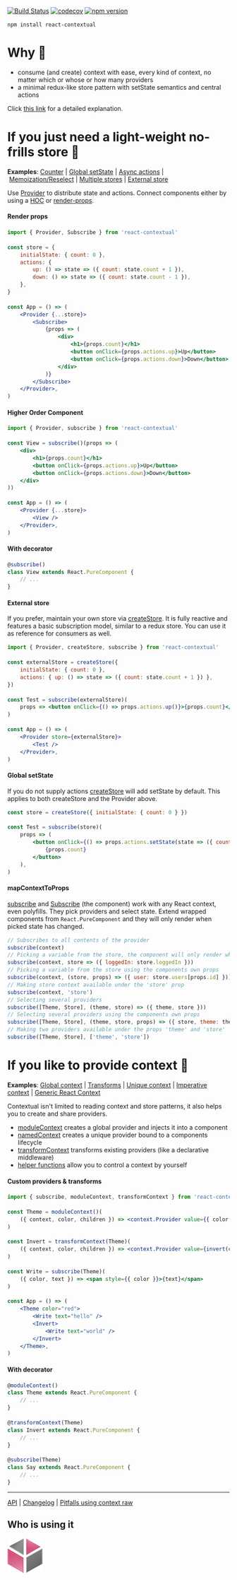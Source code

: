 [![Build Status](https://travis-ci.org/drcmda/react-contextual.svg?branch=master)](https://travis-ci.org/drcmda/react-contextual) [![codecov](https://codecov.io/gh/drcmda/react-contextual/branch/master/graph/badge.svg)](https://codecov.io/gh/drcmda/react-contextual) [![npm version](https://badge.fury.io/js/react-contextual.svg)](https://badge.fury.io/js/react-contextual)

    npm install react-contextual

# Why 🤔

* consume (and create) context with ease, every kind of context, no matter which or whose or how many providers
* a minimal redux-like store pattern with setState semantics and central actions

Click [this link](https://github.com/drcmda/react-contextual/blob/master/PITFALLS.md) for a detailed explanation.

# If you just need a light-weight no-frills store 🎰

<b>Examples</b>: [Counter](https://codesandbox.io/embed/3vo9164z25) | [Global setState](https://codesandbox.io/embed/01l8z634qn) | [Async actions](https://codesandbox.io/embed/lxly45lvkl) | [Memoization/Reselect](https://codesandbox.io/embed/yvx9my007z) | [Multiple stores](https://codesandbox.io/embed/0o8pj1jz7v) | [External store](https://codesandbox.io/embed/jzwv46729y)

Use [Provider](https://github.com/drcmda/react-contextual/blob/master/API.md#provider) to distribute state and actions. Connect components either by using a [HOC](https://github.com/drcmda/react-contextual/blob/master/API.md#subscribe) or [render-props](https://github.com/drcmda/react-contextual/blob/master/API.md#subscribe-as-a-component).

#### Render props

```jsx
import { Provider, Subscribe } from 'react-contextual'

const store = {
    initialState: { count: 0 },
    actions: {
        up: () => state => ({ count: state.count + 1 }),
        down: () => state => ({ count: state.count - 1 }),
    },
}

const App = () => (
    <Provider {...store}>
        <Subscribe>
            {props => (
                <div>
                    <h1>{props.count}</h1>
                    <button onClick={props.actions.up}>Up</button>
                    <button onClick={props.actions.down}>Down</button>
                </div>
            )}
        </Subscribe>
    </Provider>,
)
```

#### Higher Order Component

```jsx
import { Provider, subscribe } from 'react-contextual'

const View = subscribe()(props => (
    <div>
        <h1>{props.count}</h1>
        <button onClick={props.actions.up}>Up</button>
        <button onClick={props.actions.down}>Down</button>
    </div>
))

const App = () => (
    <Provider {...store}>
        <View />
    </Provider>,
)
```

#### With decorator

```jsx
@subscribe()
class View extends React.PureComponent {
    // ...
}
```

#### External store

If you prefer, maintain your own store via [createStore](https://github.com/drcmda/react-contextual/blob/master/API.md#createstore). It is fully reactive and features a basic subscription model, similar to a redux store. You can use it as reference for consumers as well. 

```jsx
import { Provider, createStore, subscribe } from 'react-contextual'

const externalStore = createStore({
    initialState: { count: 0 },
    actions: { up: () => state => ({ count: state.count + 1 }) },
})

const Test = subscribe(externalStore)(
    props => <button onClick={() => props.actions.up()}>{props.count}</button>,
)

const App = () => (
    <Provider store={externalStore}>
        <Test />
    </Provider>,
)
```

#### Global setState

If you do not supply actions [createStore](https://github.com/drcmda/react-contextual/blob/master/API.md#createstore) will add setState by default. This applies to both createStore and the Provider above.

```jsx
const store = createStore({ initialState: { count: 0 } })

const Test = subscribe(store)(
    props => (
        <button onClick={() => props.actions.setState(state => ({ count: state.count + 1 }))}>
            {props.count}
        </button>
    ),
)
```

#### mapContextToProps

[subscribe](https://github.com/drcmda/react-contextual/blob/master/API.md#subscribe) and [Subscribe](https://github.com/drcmda/react-contextual/blob/master/API.md#subscribe-as-a-component) (the component) work with any React context, even polyfills. They pick providers and select state. Extend wrapped components from `React.PureComponent` and they will only render when picked state has changed.

```jsx
// Subscribes to all contents of the provider
subscribe(context)
// Picking a variable from the store, the component will only render when it changes ...
subscribe(context, store => ({ loggedIn: store.loggedIn }))
// Picking a variable from the store using the components own props
subscribe(context, (store, props) => ({ user: store.users[props.id] }))
// Making store context available under the 'store' prop
subscribe(context, 'store')
// Selecting several providers
subscribe([Theme, Store], (theme, store) => ({ theme, store }))
// Selecting several providers using the components own props
subscribe([Theme, Store], (theme, store, props) => ({ store, theme: theme.colors[props.id] }))
// Making two providers available under the props 'theme' and 'store'
subscribe([Theme, Store], ['theme', 'store'])
```

# If you like to provide context 🚀

<b>Examples</b>: [Global context](https://codesandbox.io/embed/v8pn13nq77) | [Transforms](https://codesandbox.io/embed/mjv84k1kn9) | [Unique context](https://codesandbox.io/embed/ox405qqopy) | [Imperative context](https://codesandbox.io/embed/30ql1rxzlq) | [Generic React Context](https://codesandbox.io/embed/55wp11lv4)

Contextual isn't limited to reading context and store patterns, it also helps you to create and share providers.

* [moduleContext](https://github.com/drcmda/react-contextual/blob/master/API.md#modulecontext) creates a global provider and injects it into a component
* [namedContext](https://github.com/drcmda/react-contextual/blob/master/API.md#namedcontext) creates a unique provider bound to a components lifecycle
* [transformContext](https://github.com/drcmda/react-contextual/blob/master/API.md#transformcontext) transforms existing providers (like a declarative middleware)
* [helper functions](https://github.com/drcmda/react-contextual/blob/master/API.md#imperative-context-handling) allow you to control a context by yourself

#### Custom providers & transforms

```jsx
import { subscribe, moduleContext, transformContext } from 'react-contextual'

const Theme = moduleContext()(
    ({ context, color, children }) => <context.Provider value={{ color }} children={children} />
)

const Invert = transformContext(Theme)(
    ({ context, color, children }) => <context.Provider value={invert(color)} children={children} />
)

const Write = subscribe(Theme)(
    ({ color, text }) => <span style={{ color }}>{text}</span>
)

const App = () => (
    <Theme color="red">
        <Write text="hello" />
        <Invert>
            <Write text="world" />
        </Invert>
    </Theme>,
)
```

#### With decorator

```jsx
@moduleContext()
class Theme extends React.PureComponent {
    // ...
}

@transformContext(Theme)
class Invert extends React.PureComponent {
    // ...
}

@subscribe(Theme)
class Say extends React.PureComponent {
    // ...
}
```

---

[API](https://github.com/drcmda/react-contextual/blob/master/API.md) | [Changelog](https://github.com/drcmda/react-contextual/blob/master/CHANGELOG.md) | [Pitfalls using context raw](https://github.com/drcmda/react-contextual/blob/master/PITFALLS.md)

## Who is using it

[![AWV](/assets/corp-awv.png)](https://github.com/awv-informatik)
